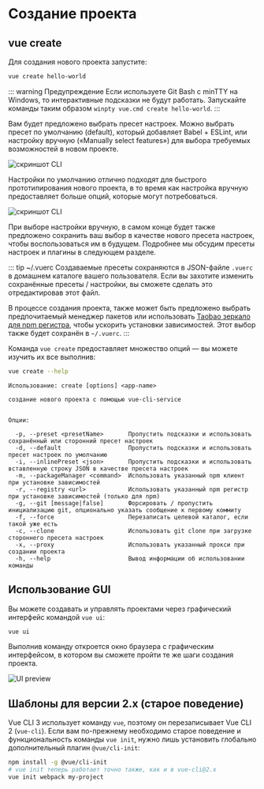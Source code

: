# Создание проекта

## vue create

Для создания нового проекта запустите:

``` bash
vue create hello-world
```

::: warning Предупреждение
Если используете Git Bash с minTTY на Windows, то интерактивные подсказки не будут работать. Запускайте команды таким образом `winpty vue.cmd create hello-world`.
:::

Вам будет предложено выбрать пресет настроек. Можно выбрать пресет по умолчанию (default), который добавляет Babel + ESLint, или настройку вручную («Manually select features») для выбора требуемых возможностей в новом проекте.

![скриншот CLI](/cli-new-project.png)

Настройки по умолчанию отлично подходят для быстрого прототипирования нового проекта, в то время как настройка вручную предоставляет больше опций, которые могут потребоваться.

![скриншот CLI](/cli-select-features.png)

При выборе настройки вручную, в самом конце будет также предложено сохранить ваш выбор в качестве нового пресета настроек, чтобы воспользоваться им в будущем. Подробнее мы обсудим пресеты настроек и плагины в следующем разделе.

::: tip ~/.vuerc
Создаваемые пресеты сохраняются в JSON-файле `.vuerc` в домашнем каталоге вашего пользователя. Если вы захотите изменить сохранённые пресеты / настройки, вы сможете сделать это отредактировав этот файл.

В процессе создания проекта, также может быть предложено выбрать предпочитаемый менеджер пакетов или использовать [Taobao зеркало для npm регистра](https://npm.taobao.org/), чтобы ускорить установки зависимостей. Этот выбор также будет сохранён в `~/.vuerc`.
:::

Команда `vue create` предоставляет множество опций — вы можете изучить их все выполнив:

``` bash
vue create --help
```

```
Использование: create [options] <app-name>

создание нового проекта с помощью vue-cli-service


Опции:

  -p, --preset <presetName>       Пропустить подсказки и использовать сохранённый или сторонний пресет настроек
  -d, --default                   Пропустить подсказки и использовать пресет настроек по умолчанию
  -i, --inlinePreset <json>       Пропустить подсказки и использовать вставленную строку JSON в качестве пресета настроек
  -m, --packageManager <command>  Использовать указанный npm клиент при установке зависимостей
  -r, --registry <url>            Использовать указанный npm регистр при установке зависимостей (только для npm)
  -g, --git [message|false]       Форсировать / пропустить инициализацию git, опционально указать сообщение к первому коммиту
  -f, --force                     Перезаписать целевой каталог, если такой уже есть
  -c, --clone                     Использовать git clone при загрузке стороннего пресета настроек
  -x, --proxy                     Использовать указанный прокси при создании проекта
  -h, --help                      Вывод информации об использовании команды
```

## Использование GUI

Вы можете создавать и управлять проектами через графический интерфейс командой `vue ui`:

``` bash
vue ui
```

Выполнив команду откроется окно браузера с графическим интерфейсом, в котором вы сможете пройти те же шаги создания проекта.

![UI preview](/ui-new-project.png)

## Шаблоны для версии 2.x (старое поведение)

Vue CLI 3 использует команду `vue`, поэтому он перезаписывает Vue CLI 2 (`vue-cli`). Если вам по-прежнему необходимо старое поведение и функциональность команды `vue init`, нужно лишь установить глобально дополнительный плагин `@vue/cli-init`:

``` bash
npm install -g @vue/cli-init
# vue init теперь работает точно также, как и в vue-cli@2.x
vue init webpack my-project
```
